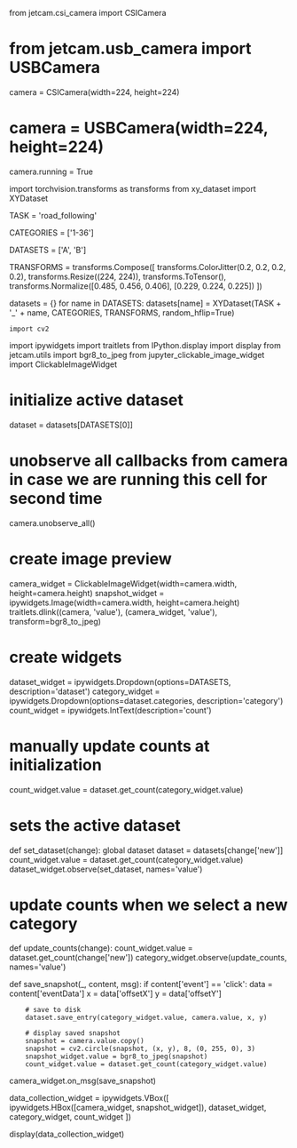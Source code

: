 from jetcam.csi_camera import CSICamera
# from jetcam.usb_camera import USBCamera

camera = CSICamera(width=224, height=224)
# camera = USBCamera(width=224, height=224)

camera.running = True

import torchvision.transforms as transforms
from xy_dataset import XYDataset

TASK = 'road_following'

CATEGORIES = ['1-36']

DATASETS = ['A', 'B']

TRANSFORMS = transforms.Compose([
    transforms.ColorJitter(0.2, 0.2, 0.2, 0.2),
    transforms.Resize((224, 224)),
    transforms.ToTensor(),
    transforms.Normalize([0.485, 0.456, 0.406], [0.229, 0.224, 0.225])
])

datasets = {}
for name in DATASETS:
    datasets[name] = XYDataset(TASK + '_' + name, CATEGORIES, TRANSFORMS, random_hflip=True)

    import cv2
import ipywidgets
import traitlets
from IPython.display import display
from jetcam.utils import bgr8_to_jpeg
from jupyter_clickable_image_widget import ClickableImageWidget


# initialize active dataset
dataset = datasets[DATASETS[0]]

# unobserve all callbacks from camera in case we are running this cell for second time
camera.unobserve_all()

# create image preview
camera_widget = ClickableImageWidget(width=camera.width, height=camera.height)
snapshot_widget = ipywidgets.Image(width=camera.width, height=camera.height)
traitlets.dlink((camera, 'value'), (camera_widget, 'value'), transform=bgr8_to_jpeg)

# create widgets
dataset_widget = ipywidgets.Dropdown(options=DATASETS, description='dataset')
category_widget = ipywidgets.Dropdown(options=dataset.categories, description='category')
count_widget = ipywidgets.IntText(description='count')

# manually update counts at initialization
count_widget.value = dataset.get_count(category_widget.value)

# sets the active dataset
def set_dataset(change):
    global dataset
    dataset = datasets[change['new']]
    count_widget.value = dataset.get_count(category_widget.value)
dataset_widget.observe(set_dataset, names='value')

# update counts when we select a new category
def update_counts(change):
    count_widget.value = dataset.get_count(change['new'])
category_widget.observe(update_counts, names='value')


def save_snapshot(_, content, msg):
    if content['event'] == 'click':
        data = content['eventData']
        x = data['offsetX']
        y = data['offsetY']
        
        # save to disk
        dataset.save_entry(category_widget.value, camera.value, x, y)
        
        # display saved snapshot
        snapshot = camera.value.copy()
        snapshot = cv2.circle(snapshot, (x, y), 8, (0, 255, 0), 3)
        snapshot_widget.value = bgr8_to_jpeg(snapshot)
        count_widget.value = dataset.get_count(category_widget.value)
        
camera_widget.on_msg(save_snapshot)

data_collection_widget = ipywidgets.VBox([
    ipywidgets.HBox([camera_widget, snapshot_widget]),
    dataset_widget,
    category_widget,
    count_widget
])

display(data_collection_widget)